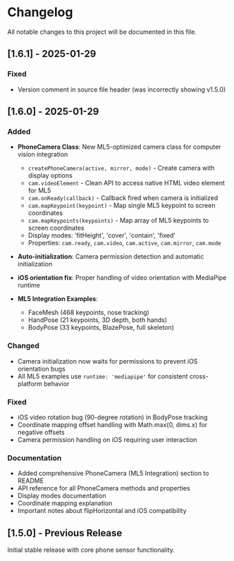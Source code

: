 # Changelog

All notable changes to this project will be documented in this file.

## [1.6.1] - 2025-01-29

### Fixed
- Version comment in source file header (was incorrectly showing v1.5.0)

## [1.6.0] - 2025-01-29

### Added
- **PhoneCamera Class**: New ML5-optimized camera class for computer vision integration
  - `createPhoneCamera(active, mirror, mode)` - Create camera with display options
  - `cam.videoElement` - Clean API to access native HTML video element for ML5
  - `cam.onReady(callback)` - Callback fired when camera is initialized
  - `cam.mapKeypoint(keypoint)` - Map single ML5 keypoint to screen coordinates
  - `cam.mapKeypoints(keypoints)` - Map array of ML5 keypoints to screen coordinates
  - Display modes: 'fitHeight', 'cover', 'contain', 'fixed'
  - Properties: `cam.ready`, `cam.video`, `cam.active`, `cam.mirror`, `cam.mode`
  
- **Auto-initialization**: Camera permission detection and automatic initialization
- **iOS orientation fix**: Proper handling of video orientation with MediaPipe runtime
- **ML5 Integration Examples**: 
  - FaceMesh (468 keypoints, nose tracking)
  - HandPose (21 keypoints, 3D depth, both hands)
  - BodyPose (33 keypoints, BlazePose, full skeleton)

### Changed
- Camera initialization now waits for permissions to prevent iOS orientation bugs
- All ML5 examples use `runtime: 'mediapipe'` for consistent cross-platform behavior

### Fixed
- iOS video rotation bug (90-degree rotation) in BodyPose tracking
- Coordinate mapping offset handling with Math.max(0, dims.x) for negative offsets
- Camera permission handling on iOS requiring user interaction

### Documentation
- Added comprehensive PhoneCamera (ML5 Integration) section to README
- API reference for all PhoneCamera methods and properties
- Display modes documentation
- Coordinate mapping explanation
- Important notes about flipHorizontal and iOS compatibility

## [1.5.0] - Previous Release

Initial stable release with core phone sensor functionality.
